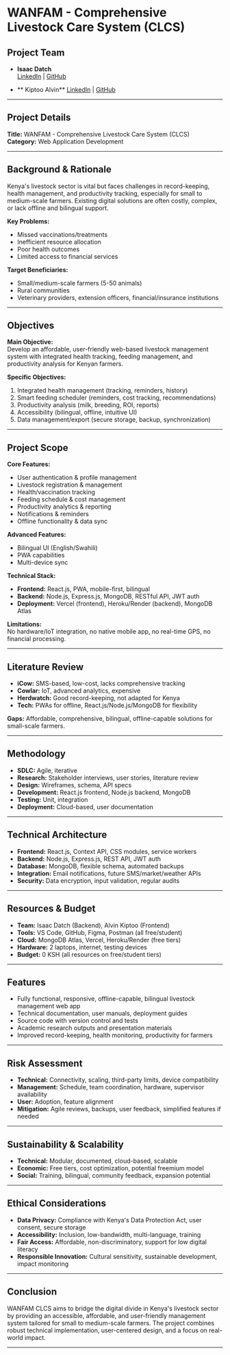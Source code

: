 # WANFAM - Comprehensive Livestock Care System (CLCS)
## Project Team

- **Isaac Datch**  
    [LinkedIn](https://www.linkedin.com/in/isaac-datch-947067288/) | [GitHub](https://github.com/Brandon-Isaac)

- ** Kiptoo Alvin** 
    [LinkedIn](https://www.linkedin.com/in/alvin-kiptoo-865756282/) | [GitHub](https://github.com/Murphy1960)

---

## Project Details

**Title:** WANFAM - Comprehensive Livestock Care System (CLCS)  
**Category:** Web Application Development  

---

## Background & Rationale

Kenya's livestock sector is vital but faces challenges in record-keeping, health management, and productivity tracking, especially for small to medium-scale farmers. Existing digital solutions are often costly, complex, or lack offline and bilingual support.

**Key Problems:**
- Missed vaccinations/treatments
- Inefficient resource allocation
- Poor health outcomes
- Limited access to financial services

**Target Beneficiaries:**
- Small/medium-scale farmers (5-50 animals)
- Rural communities
- Veterinary providers, extension officers, financial/insurance institutions

---

## Objectives

**Main Objective:**  
Develop an affordable, user-friendly web-based livestock management system with integrated health tracking, feeding management, and productivity analysis for Kenyan farmers.

**Specific Objectives:**
1. Integrated health management (tracking, reminders, history)
2. Smart feeding scheduler (reminders, cost tracking, recommendations)
3. Productivity analysis (milk, breeding, ROI, reports)
4. Accessibility (bilingual, offline, intuitive UI)
5. Data management/export (secure storage, backup, synchronization)

---

## Project Scope

**Core Features:**
- User authentication & profile management
- Livestock registration & management
- Health/vaccination tracking
- Feeding schedule & cost management
- Productivity analytics & reporting
- Notifications & reminders
- Offline functionality & data sync

**Advanced Features:**
- Bilingual UI (English/Swahili)
- PWA capabilities
- Multi-device sync

**Technical Stack:**
- **Frontend:** React.js, PWA, mobile-first, bilingual
- **Backend:** Node.js, Express.js, MongoDB, RESTful API, JWT auth
- **Deployment:** Vercel (frontend), Heroku/Render (backend), MongoDB Atlas

**Limitations:**  
No hardware/IoT integration, no native mobile app, no real-time GPS, no financial processing.

---

## Literature Review

- **iCow:** SMS-based, low-cost, lacks comprehensive tracking
- **Cowlar:** IoT, advanced analytics, expensive
- **Herdwatch:** Good record-keeping, not adapted for Kenya
- **Tech:** PWAs for offline, React.js/Node.js/MongoDB for flexibility

**Gaps:** Affordable, comprehensive, bilingual, offline-capable solutions for small-scale farmers.

---

## Methodology

- **SDLC:** Agile, iterative
- **Research:** Stakeholder interviews, user stories, literature review
- **Design:** Wireframes, schema, API specs
- **Development:** React.js frontend, Node.js backend, MongoDB
- **Testing:** Unit, integration
- **Deployment:** Cloud-based, user documentation

---

## Technical Architecture

- **Frontend:** React.js, Context API, CSS modules, service workers
- **Backend:** Node.js, Express.js, REST API, JWT auth
- **Database:** MongoDB, flexible schema, automated backups
- **Integration:** Email notifications, future SMS/market/weather APIs
- **Security:** Data encryption, input validation, regular audits

---

## Resources & Budget

- **Team:** Isaac Datch (Backend), Alvin Kiptoo (Frontend)
- **Tools:** VS Code, GitHub, Figma, Postman (all free/student)
- **Cloud:** MongoDB Atlas, Vercel, Heroku/Render (free tiers)
- **Hardware:** 2 laptops, internet, testing devices
- **Budget:** 0 KSH (all resources on free/student tiers)

---

## Features

- Fully functional, responsive, offline-capable, bilingual livestock management web app
- Technical documentation, user manuals, deployment guides
- Source code with version control and tests
- Academic research outputs and presentation materials
- Improved record-keeping, health monitoring, productivity for farmers

---

## Risk Assessment

- **Technical:** Connectivity, scaling, third-party limits, device compatibility
- **Management:** Schedule, team coordination, hardware, supervisor availability
- **User:** Adoption, feature alignment
- **Mitigation:** Agile reviews, backups, user feedback, simplified features if needed

---

## Sustainability & Scalability

- **Technical:** Modular, documented, cloud-based, scalable
- **Economic:** Free tiers, cost optimization, potential freemium model
- **Social:** Training, bilingual, community feedback, expansion potential

---

## Ethical Considerations

- **Data Privacy:** Compliance with Kenya's Data Protection Act, user consent, secure storage
- **Accessibility:** Inclusion, low-bandwidth, multi-language, training
- **Fair Access:** Affordable, non-discriminatory, support for low digital literacy
- **Responsible Innovation:** Cultural sensitivity, sustainable development, impact monitoring

---

## Conclusion

WANFAM CLCS aims to bridge the digital divide in Kenya's livestock sector by providing an accessible, affordable, and user-friendly management system tailored for small to medium-scale farmers. The project combines robust technical implementation, user-centered design, and a focus on real-world impact.

---
